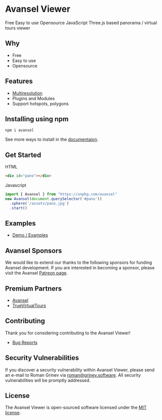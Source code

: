 # Avansel Viewer

Free Easy to use Opensource JavaScript Three.js based panorama / virtual tours viewer

## Why

* Free
* Easy to use
* Opensource

## Features

* [Multiresolution](https://avansel.github.io/documentation/#multires)
* Plugins and Modules
* Support hotspots, polygons


## Installing using npm

```
npm i avansel
```
See more ways to install in the [documentaion](https://avansel.github.io/documentation/).

## Get Started

HTML
```html
<div id="pano"></div>
```

Javascript
```javascript
import { Avansel } from "https://unpkg.com/avansel"
new Avansel(document.querySelector('#pano'))
  .sphere('/assets/pano.jpg')
  .start()
```
## Examples

* [Demo / Examples](https://avansel.github.io/examples/)

## Avansel Sponsors

We would like to extend our thanks to the following sponsors for funding Avansel development. If you are interested in becoming a sponsor, please visit the Avansel [Patreon page](https://www.patreon.com/grinev).

## Premium Partners

* [Avansel](https://avansel.com)
* [TrueVirtualTours](https://truevirtualtours.com)

## Contributing

Thank you for considering contributing to the Avansel Viewer! 
* [Bug Reports](https://github.com/avansel/viewer/issues)

## Security Vulnerabilities

If you discover a security vulnerability within Avansel Viewer, please send an e-mail to Roman Grinev via roman@grinev.software. All security vulnerabilities will be promptly addressed.

## License

The Avansel Viewer is open-sourced software licensed under the [MIT license](https://opensource.org/licenses/MIT).

